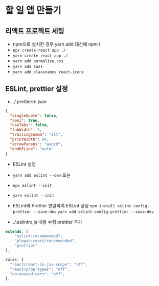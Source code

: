 # 할 일 앱 만들기

## 리액트 프로젝트 세팅

- npm으로 설치한 경우 yarn add 대신에 npm i
- `npx create-react app ./`
- `yarn create react-app ./`
- `yarn add normalize.css`
- `yarn add sass`
- `yarn add classnames react-icons`

## ESLint, prettier 설정

- ./.prettierrc.json

```json
{
  "singleQuote": false,
  "semi": true,
  "useTabs": false,
  "tabWidth": 2,
  "trailingComma": "all",
  "printWidth": 80,
  "arrowParens": "avoid",
  "endOfLine": "auto"
}
```

- ESLint 설정
- `yarn add eslint --dev` 또는
- `npx eslint --init`
- `yarn eslint --init`

- ESLint와 Prettier 연결하여 ESLint 설정
  `npm install eslint-config-prettier --save-dev`
  `yarn add eslint-config-prettier --save-dev`

- ./.eslintrc.js 내용 수정 prettier 추가

```js
extends: [
    "eslint:recommended",
    "plugin:react/recommended",
    "prettier"
],
```

```js
rules: {
  "react/react-in-jsx-scope": "off",
  "react/prop-types": "off",
  "no-unused-vars": "off",
},
```
